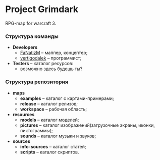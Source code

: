 # Project Grimdark
RPG-map for warcraft 3.

### Структура команды
* **Developers**
  * [FaNatizM](https://github.com/FaNatizM) &ndash; маппер, концептер;
  * [vertigodalek](https://github.com/vertigodalek) &ndash; программист;
* **Testers** &ndash; каталог ресурсов:
  * возможно здесь будешь ты?


### Структура репозитория
* **maps**
  * **examples** &ndash; каталог с картами-примерами;
  * **release**  &ndash; каталог релизов;
  * **workspace** &ndash; рабочая область;
* **resources**
  * **models**  &ndash; каталог моделей;
  * **pictures** &ndash; каталог изображений(загрузочные экраны, иконки, пиктограммы);
  * **sounds** &ndash; каталог музыки и звуков;
* **sources**
  * **info-sources**  &ndash; каталог статей;
  * **scripts** &ndash; каталог скриптов.
